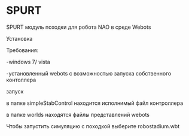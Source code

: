 SPURT
=====
SPURT модуль походки для робота NAO в среде Webots

Установка

Требования:

-windows 7/ vista

-установленный webots
с возможностью запуска собственного контоллера

запуск 

в папке simpleStabControl находится исполнимый
файл контроллера 

в папке worlds находятся файлы представлений webots

Чтобы запустить симуляцию с походкой
выберите robostadium.wbt



